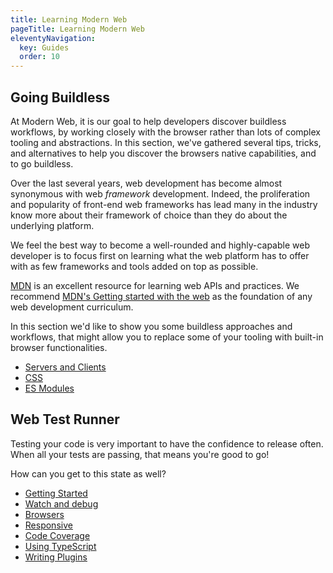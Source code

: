 ```yaml
---
title: Learning Modern Web
pageTitle: Learning Modern Web
eleventyNavigation:
  key: Guides
  order: 10
---
```


## Going Buildless

At Modern Web, it is our goal to help developers discover buildless workflows, by working closely with the browser rather than lots of complex tooling and abstractions. In this section, we've gathered several tips, tricks, and alternatives to help you discover the browsers native capabilities, and to go buildless.

Over the last several years, web development has become almost synonymous with web _framework_ development. Indeed, the proliferation and popularity of front-end web frameworks has lead many in the industry know more about their framework of choice than they do about the underlying platform.

We feel the best way to become a well-rounded and highly-capable web developer is to focus first on learning what the web platform has to offer with as few frameworks and tools added on top as possible.

[MDN](https://developer.mozilla.org) is an excellent resource for learning web APIs and practices. We recommend [MDN's Getting started with the web](https://developer.mozilla.org/en-US/docs/guides/Getting_started_with_the_web) as the foundation of any web development curriculum.

In this section we'd like to show you some buildless approaches and workflows, that might allow you to replace some of your tooling with built-in browser functionalities.

- [Servers and Clients](./web-development/servers-and-clients.md)
- [CSS](./web-development/css.md)
- [ES Modules](./web-development/es-modules.md)

## Web Test Runner

Testing your code is very important to have the confidence to release often. When all your tests are passing, that means you're good to go!

How can you get to this state as well?

- [Getting Started](./test-runner/getting-started.md)
- [Watch and debug](./test-runner/watch-and-debug/index.md)
- [Browsers](./test-runner/browsers.md)
- [Responsive](./test-runner/responsive.md)
- [Code Coverage](./test-runner/code-coverage/index.md)
- [Using TypeScript](./test-runner/using-typescript.md)
- [Writing Plugins](./test-runner/writing-plugins.md)
